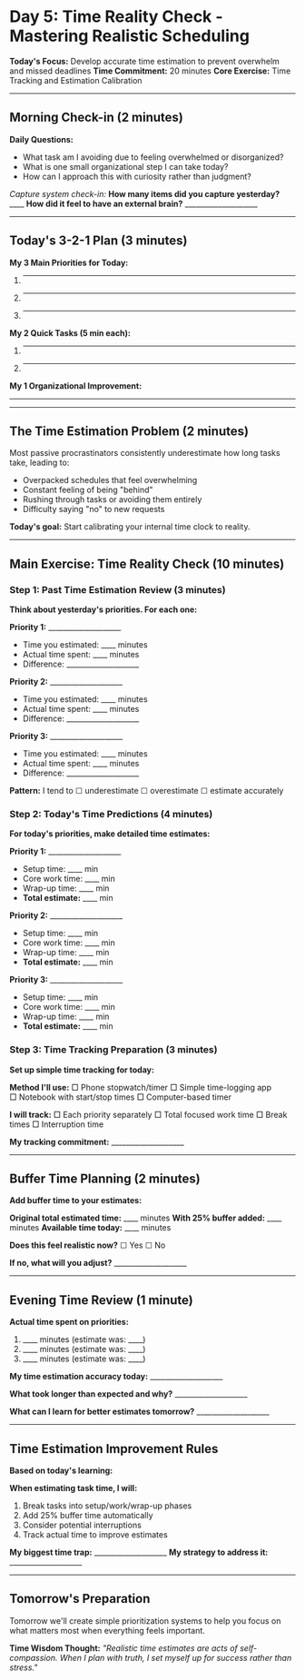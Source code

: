 # Day 5: Time Reality Check - Mastering Realistic Scheduling

**Today's Focus:** Develop accurate time estimation to prevent overwhelm and missed deadlines
**Time Commitment:** 20 minutes
**Core Exercise:** Time Tracking and Estimation Calibration

---

## Morning Check-in (2 minutes)

**Daily Questions:**
- What task am I avoiding due to feeling overwhelmed or disorganized?
- What is one small organizational step I can take today?
- How can I approach this with curiosity rather than judgment?

*Capture system check-in:*
**How many items did you capture yesterday?** ____
**How did it feel to have an external brain?** ____________________

---

## Today's 3-2-1 Plan (3 minutes)

**My 3 Main Priorities for Today:**
1. ____________________
2. ____________________
3. ____________________

**My 2 Quick Tasks (5 min each):**
1. ____________________
2. ____________________

**My 1 Organizational Improvement:**
____________________

---

## The Time Estimation Problem (2 minutes)

Most passive procrastinators consistently underestimate how long tasks take, leading to:
- Overpacked schedules that feel overwhelming
- Constant feeling of being "behind"
- Rushing through tasks or avoiding them entirely
- Difficulty saying "no" to new requests

**Today's goal:** Start calibrating your internal time clock to reality.

---

## Main Exercise: Time Reality Check (10 minutes)

### Step 1: Past Time Estimation Review (3 minutes)

**Think about yesterday's priorities. For each one:**

**Priority 1:** ____________________
- Time you estimated: ____ minutes
- Actual time spent: ____ minutes  
- Difference: ____________________

**Priority 2:** ____________________
- Time you estimated: ____ minutes
- Actual time spent: ____ minutes
- Difference: ____________________

**Priority 3:** ____________________
- Time you estimated: ____ minutes
- Actual time spent: ____ minutes
- Difference: ____________________

**Pattern:** I tend to ☐ underestimate ☐ overestimate ☐ estimate accurately

### Step 2: Today's Time Predictions (4 minutes)

**For today's priorities, make detailed time estimates:**

**Priority 1:** ____________________
- Setup time: ____ min
- Core work time: ____ min  
- Wrap-up time: ____ min
- **Total estimate:** ____ min

**Priority 2:** ____________________
- Setup time: ____ min
- Core work time: ____ min
- Wrap-up time: ____ min
- **Total estimate:** ____ min

**Priority 3:** ____________________
- Setup time: ____ min
- Core work time: ____ min
- Wrap-up time: ____ min
- **Total estimate:** ____ min

### Step 3: Time Tracking Preparation (3 minutes)

**Set up simple time tracking for today:**

**Method I'll use:**
□ Phone stopwatch/timer
□ Simple time-logging app  
□ Notebook with start/stop times
□ Computer-based timer

**I will track:**
□ Each priority separately
□ Total focused work time
□ Break times
□ Interruption time

**My tracking commitment:** ____________________

---

## Buffer Time Planning (2 minutes)

**Add buffer time to your estimates:**

**Original total estimated time:** ____ minutes
**With 25% buffer added:** ____ minutes
**Available time today:** ____ minutes

**Does this feel realistic now?** ☐ Yes ☐ No

**If no, what will you adjust?** ____________________

---

## Evening Time Review (1 minute)

**Actual time spent on priorities:**
1. ____ minutes (estimate was: ____)
2. ____ minutes (estimate was: ____)
3. ____ minutes (estimate was: ____)

**My time estimation accuracy today:** ____________________

**What took longer than expected and why?** ____________________

**What can I learn for better estimates tomorrow?** ____________________

---

## Time Estimation Improvement Rules

**Based on today's learning:**

**When estimating task time, I will:**
1. Break tasks into setup/work/wrap-up phases
2. Add 25% buffer time automatically
3. Consider potential interruptions
4. Track actual time to improve estimates

**My biggest time trap:** ____________________
**My strategy to address it:** ____________________

---

## Tomorrow's Preparation
Tomorrow we'll create simple prioritization systems to help you focus on what matters most when everything feels important.

**Time Wisdom Thought:**
*"Realistic time estimates are acts of self-compassion. When I plan with truth, I set myself up for success rather than stress."*